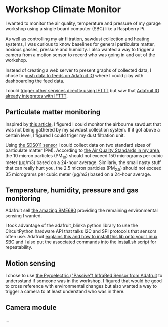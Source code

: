 # Workshop Climate Monitor

I wanted to monitor the air quality, temperature and pressure of my garage workshop using a single board computer (SBC) like a Raspberry Pi.

As well as controlling my air filtration, sawdust collection and heating systems, I was curious to know baselines for general particulate matter, noxious gasses, pressure and humidity. I also wanted a way to trigger a camera from a motion sensor to record who was going in and out of the workshop.

Instead of creating a web server to present graphs of collected data, I chose to [push data to feeds on Adafruit IO](https://adafruit-io-python-client.readthedocs.io/en/latest/data.html) where I could play with dashboarding the feed data.

I could [trigger other services directly using IFTTT](https://platform.ifttt.com/docs/connect_api) but saw that [Adafruit IO already integrates with IFTTT](https://learn.adafruit.com/using-ifttt-with-adafruit-io).

## Particulate matter monitoring

Inspired by [this article](https://www.raspberrypi.com/news/monitor-air-quality-with-a-raspberry-pi/), I figured I could monitor the airbourne sawdust that was not being gathered by my sawdust collection system. If it got above a certain level, I figured I could triger my dust filtration unit.

Using [the SDS011 sensor](https://microcontrollerslab.com/wp-content/uploads/2020/12/NonA-PM-SDS011-Dust-sensor-datasheet.pdf) I could collect data on two standard sizes of particulate matter (PM). According to [the Air Quality Standards in my area](https://www3.epa.gov/region1/airquality/pm-aq-standards.html), the 10 micron particles (PM<sub>10</sub>) should not exceed 150 micrograms per cubic meter (μg/m3) based on a 24-hour average. Similarly, the small nasty stuff that can really hurt you, the 2.5 micron particles (PM<sub>2.5</sub>) should not exceed 35 micrograms per cubic meter (μg/m3) based on a 24-hour average.

## Temperature, humidity, pressure and gas monitoring

Adafruit sell [the amazing BME680](https://learn.adafruit.com/adafruit-bme680-humidity-temperature-barometic-pressure-voc-gas) providing the remaining environmental sensing I wanted.

I took advantage of the adafruit_blinka python library to use the CircuitPython hardware API that talks I2C and SPI protocols that sensors often use. Adafruit [explains this and how to install this lib onto your Linux SBC](https://learn.adafruit.com/circuitpython-on-raspberrypi-linux/installing-circuitpython-on-raspberry-pi) and I also put the associated commands into the [install.sh](install.sh) script for repeatability.


## Motion sensing

I chose to use [the Pyroelectric ("Passive") InfraRed Sensor from Adafruit](https://learn.adafruit.com/pir-passive-infrared-proximity-motion-sensor) to undersstand if someone was in the workshop. I figured that would be good to cross reference with environmental changes but also wanted a way to trigger a camera to at least understand who was in there. 

## Camera module

...


